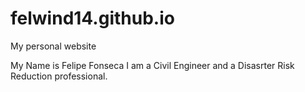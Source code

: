 # felwind14.github.io
My personal website

My Name is Felipe Fonseca I am a Civil Engineer and a Disasrter Risk Reduction professional. 
